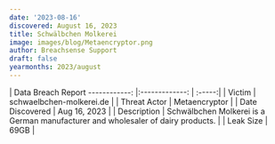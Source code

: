 ```yaml
---
date: '2023-08-16'
discovered: August 16, 2023
title: Schwälbchen Molkerei
image: images/blog/Metaencryptor.png
author: Breachsense Support
draft: false
yearmonths: 2023/august
---
```



| Data Breach Report
------------:     |:-------------:    | :-----:|
| Victim      | schwaelbchen-molkerei.de      | 
| Threat Actor      |  Metaencryptor     | 
| Date Discovered      | Aug 16, 2023      | 
| Description      | Schwälbchen Molkerei is a German manufacturer and wholesaler of dairy products.      | 
| Leak Size      | 69GB      | 

